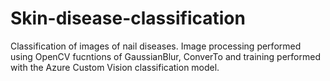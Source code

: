 # Skin-disease-classification

Classification of images of nail diseases. Image processing performed using OpenCV fucntions of GaussianBlur, ConverTo and training performed with the Azure Custom Vision classification model.
